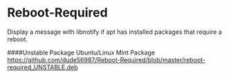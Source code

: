Reboot-Required
===============

Display a message with libnotify if apt has installed packages that require a reboot.

####Unstable Package
Ubuntu/Linux Mint Package<br>
https://github.com/dude56987/Reboot-Required/blob/master/reboot-required_UNSTABLE.deb
